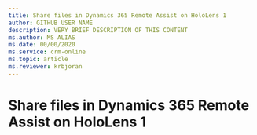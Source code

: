 ```yaml
---
title: Share files in Dynamics 365 Remote Assist on HoloLens 1
author: GITHUB USER NAME
description: VERY BRIEF DESCRIPTION OF THIS CONTENT
ms.author: MS ALIAS
ms.date: 00/00/2020
ms.service: crm-online
ms.topic: article
ms.reviewer: krbjoran
---
```

# Share files in Dynamics 365 Remote Assist on HoloLens 1
